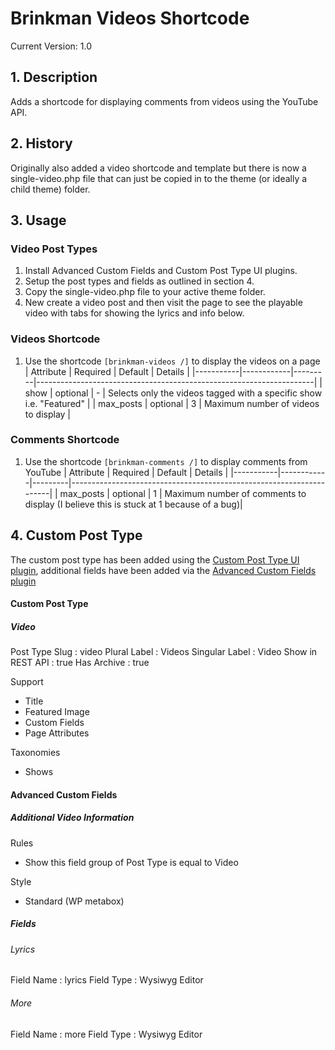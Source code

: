 # Brinkman Videos Shortcode

Current Version: 1.0

## 1. Description
Adds a shortcode for displaying comments from videos using the YouTube API.

## 2. History
Originally also added a video shortcode and template but there is now a
single-video.php file that can just be copied in to the theme
(or ideally a child theme) folder.

## 3. Usage
### Video Post Types
1) Install Advanced Custom Fields and Custom Post Type UI plugins.
2) Setup the post types and fields as outlined in section 4.
3) Copy the single-video.php file to your active theme folder.
4) New create a video post and then visit the page to see the
   playable video with tabs for showing the lyrics and info below.

### Videos Shortcode
1) Use the shortcode `[brinkman-videos /]` to display the videos on a page
| Attribute | Required   | Default | Details                                                             |
|-----------|------------|---------|---------------------------------------------------------------------|
| show      | optional   | -       | Selects only the videos tagged with a specific show i.e. "Featured" |
| max_posts | optional   | 3       | Maximum number of videos to display                                 |

### Comments Shortcode
1) Use the shortcode `[brinkman-comments /]` to display comments from YouTube
| Attribute | Required   | Default | Details                                                             |
|-----------|------------|---------|---------------------------------------------------------------------|
| max_posts | optional   | 1       | Maximum number of comments to display (I believe this is stuck at 1 because of a bug)|


## 4. Custom Post Type
The custom post type has been added using the [Custom Post Type UI plugin](https://en-ca.wordpress.org/plugins/custom-post-type-ui/), additional fields have been added via the [Advanced Custom Fields plugin](https://en-ca.wordpress.org/plugins/advanced-custom-fields/)

#### Custom Post Type
##### Video
Post Type Slug    : video
Plural Label      : Videos
Singular Label    : Video
Show in REST API  : true
Has Archive       : true

Support
- Title
- Featured Image
- Custom Fields
- Page Attributes

Taxonomies
- Shows

#### Advanced Custom Fields
##### Additional Video Information
Rules
- Show this field group of Post Type is equal to Video

Style
- Standard (WP metabox)

##### Fields
###### Lyrics
Field Name        : lyrics
Field Type        : Wysiwyg Editor

###### More
Field Name        : more
Field Type        : Wysiwyg Editor
